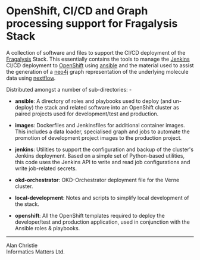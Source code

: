 # OpenShift, CI/CD and Graph processing support for Fragalysis Stack
A collection of software and files to support the CI/CD deployment of the
[Fragalysis] Stack. This essentially contains the tools to manage the
[Jenkins] CI/CD deployment to [OpenShift] using [ansible] and the material
used to assist the generation of a [neo4j] graph representation of the
underlying molecule data using [nextflow].

Distributed amongst a number of sub-directories: -
 
-   **ansible**:
    A directory of roles and playbooks used to deploy
    (and un-deploy) the stack and related software into an OpenShift cluster
    as paired projects used for development/test and production.

-   **images**:
    Dockerfiles and Jenkinsfiles for additional container images.
    This includes a data loader, specialised graph and jobs to automate
    the promotion of development project images to the production project.
    
-   **jenkins**:
    Utilities to support the configuration and backup of the
    cluster's Jenkins deployment. Based on a simple set of Python-based
    utilities, this code uses the Jenkins API to write and read job
    configurations and write job-related secrets.
    
-   **okd-orchestrator**:
    OKD-Orchestrator deployment file for the Verne cluster.

-   **local-development**:
    Notes and scripts to simplify local development of the stack.

-   **openshift**:
    All the OpenShift templates required to deploy the
    developer/test and production application, used in conjunction with the
    Ansible roles & playbooks.
    
---

Alan Christie  
Informatics Matters Ltd.  

[ansible]: https://www.ansible.com
[fragalysis]: https://github.com/xchem/fragalysis-stack
[jenkins]: https://jenkins.io
[minishift]: https://github.com/minishift/minishift
[neo4j]: https://neo4j.com
[nextflow]: https://www.nextflow.io
[openshift]: https://www.openshift.com
